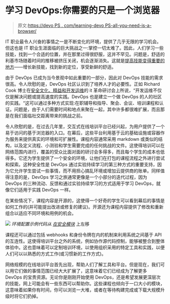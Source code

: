 # 学习 DevOps:你需要的只是一个浏览器

> 原文:[https://devo PS . com/learning-devo PS-all-you-need-is-a-browser/](https://devops.com/learning-devops-all-you-need-is-a-browser/)

IT 职业最令人兴奋的事情之一是不断变化的环境，提供了几乎无限的学习机会。但这也是 IT 职业生涯面临的巨大挑战之一:掌控一切太难了。因此，人们学习一些技能，找到一个合适的位置，并在那里过得很舒服，这并不罕见。问题是，舒适的利基市场随着时间的推移被挤压关闭，机会逐渐消失。这就是[提高技能变得重要的地方](https://devops.com/devops-institute-advances-the-human-elements-of-devops-with-skil-framework/)——增长新技能，找到新的定位，享受新鲜的舒适。

由于 DevOps 已成为当今景观中如此重要的一部分，因此对 DevOps 技能的需求很高。令人欣慰的是，DevOps 社区认识到了培养人才的必要性。正如 Richard Cook 博士在[安全文化、精益和开发运维](https://www.youtube.com/watch?v=gtxtb9z_4FY)的 it 革命研讨会上所说，“开发运维不仅仅是解决问题或提高速度的实践。DevOps 也是建立一个做 DevOps 的人的社区的实践。“这可以通过多种方式实现:在职辅导和指导、聚会、会议、培训课程和认证。问题是，由于人们需要时间和地点来聚在一起，其中许多都很难扩展，而且那是在我们面临社交距离带来的挑战之前。

令人欣慰的是，在过去几年里，交互式在线培训平台已经兴起，为用户提供了一个易于访问的基于浏览器的入口。在幕后，这些平台利用基于云的基础设施或容器作为服务来提供真实的环境和可扩展性。课程内容通常采用 markdown 或类似的结构，以及定义流程、小测验和学生需要完成的任何挑战的文件。这使得培训可以在网络范围内进行，覆盖的受众比面对面的研讨会多得多，而且每个学生的成本也低得多。它还为学生提供了一个安全的环境，让他们在打包的课程流程之外进行尝试和探索。这种安全性是 DevOps 通过实验持续学习的第三种方式的重要支持，因为它允许学生尝试一些事情，而不用担心搞乱环境或增加云提供商的账单。同样值得注意的是，DevOps 学习之旅通常更像是一个小部分的迭代过程，因为 DevOps 的三种流动、反馈和通过实验持续学习的方式适用于学习 DevOps，就像它们适用于实践 DevOps 一样。

在某些情况下，课程内容是开源的，这使得一个好奇的学生可以看到幕后的事情是如何工作的(并可能提出改进或修复的建议)。开源还为课程内容提供了修改和重新组合以适应不同环境和用例的机会。

![](../Images/a60fdd1331af6b89febdd9223655f201.png) *环境配置示例代码从* [*在安全模块*](https://github.com/dxc-technology/online-devops-dojo/blob/master/online-devops-dojo/shift-security-left/index.json) 上左移

课程还可以通过包括 webhooks 和身份令牌在内的机制来利用系统之间基于 API 的互连性。这使得培训平台之外的系统，例如协作源代码控制，能够被整合到整体体验中。这也意味着可以定制培训环境，以使用组织采用的特定工具和实践，以便人们可以以熟悉的方式工作(或习惯新的工作方式)。

网络规模的在线培训平台首先出现，帮助人们了解工具和平台。但是现在，我们可以用它们做的事情范围已经大大扩展了，这意味着它们已经成为了解更多 DevOps 的宝贵资源。无论你是刚刚开始使用 DevOps，还是希望发展更深层次的技能，网上可能会有一些东西可以帮助你。这些课程也倾向于一口大小的模块，这意味着如果你有时间，你可以浏览一大堆，或者在等待构建完成或下载大规模升级时将它们扔掉。